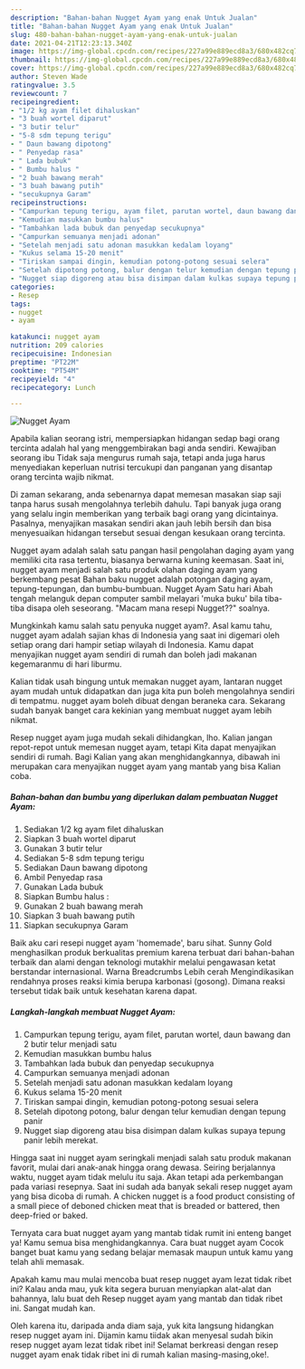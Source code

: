 ```yaml
---
description: "Bahan-bahan Nugget Ayam yang enak Untuk Jualan"
title: "Bahan-bahan Nugget Ayam yang enak Untuk Jualan"
slug: 480-bahan-bahan-nugget-ayam-yang-enak-untuk-jualan
date: 2021-04-21T12:23:13.340Z
image: https://img-global.cpcdn.com/recipes/227a99e889ecd8a3/680x482cq70/nugget-ayam-foto-resep-utama.jpg
thumbnail: https://img-global.cpcdn.com/recipes/227a99e889ecd8a3/680x482cq70/nugget-ayam-foto-resep-utama.jpg
cover: https://img-global.cpcdn.com/recipes/227a99e889ecd8a3/680x482cq70/nugget-ayam-foto-resep-utama.jpg
author: Steven Wade
ratingvalue: 3.5
reviewcount: 7
recipeingredient:
- "1/2 kg ayam filet dihaluskan"
- "3 buah wortel diparut"
- "3 butir telur"
- "5-8 sdm tepung terigu"
- " Daun bawang dipotong"
- " Penyedap rasa"
- " Lada bubuk"
- " Bumbu halus "
- "2 buah bawang merah"
- "3 buah bawang putih"
- "secukupnya Garam"
recipeinstructions:
- "Campurkan tepung terigu, ayam filet, parutan wortel, daun bawang dan 2 butir telur menjadi satu"
- "Kemudian masukkan bumbu halus"
- "Tambahkan lada bubuk dan penyedap secukupnya"
- "Campurkan semuanya menjadi adonan"
- "Setelah menjadi satu adonan masukkan kedalam loyang"
- "Kukus selama 15-20 menit"
- "Tiriskan sampai dingin, kemudian potong-potong sesuai selera"
- "Setelah dipotong potong, balur dengan telur kemudian dengan tepung panir"
- "Nugget siap digoreng atau bisa disimpan dalam kulkas supaya tepung panir lebih merekat."
categories:
- Resep
tags:
- nugget
- ayam

katakunci: nugget ayam 
nutrition: 209 calories
recipecuisine: Indonesian
preptime: "PT22M"
cooktime: "PT54M"
recipeyield: "4"
recipecategory: Lunch

---
```



![Nugget Ayam](https://img-global.cpcdn.com/recipes/227a99e889ecd8a3/680x482cq70/nugget-ayam-foto-resep-utama.jpg)

Apabila kalian seorang istri, mempersiapkan hidangan sedap bagi orang tercinta adalah hal yang menggembirakan bagi anda sendiri. Kewajiban seorang ibu Tidak saja mengurus rumah saja, tetapi anda juga harus menyediakan keperluan nutrisi tercukupi dan panganan yang disantap orang tercinta wajib nikmat.

Di zaman  sekarang, anda sebenarnya dapat memesan masakan siap saji tanpa harus susah mengolahnya terlebih dahulu. Tapi banyak juga orang yang selalu ingin memberikan yang terbaik bagi orang yang dicintainya. Pasalnya, menyajikan masakan sendiri akan jauh lebih bersih dan bisa menyesuaikan hidangan tersebut sesuai dengan kesukaan orang tercinta. 

Nugget ayam adalah salah satu pangan hasil pengolahan daging ayam yang memiliki cita rasa tertentu, biasanya berwarna kuning keemasan. Saat ini, nugget ayam menjadi salah satu produk olahan daging ayam yang berkembang pesat Bahan baku nugget adalah potongan daging ayam, tepung-tepungan, dan bumbu-bumbuan. Nugget Ayam Satu hari Abah tengah melanguk depan computer sambil melayari &#39;muka buku&#39; bila tiba-tiba disapa oleh seseorang. &#34;Macam mana resepi Nugget??&#34; soalnya.

Mungkinkah kamu salah satu penyuka nugget ayam?. Asal kamu tahu, nugget ayam adalah sajian khas di Indonesia yang saat ini digemari oleh setiap orang dari hampir setiap wilayah di Indonesia. Kamu dapat menyajikan nugget ayam sendiri di rumah dan boleh jadi makanan kegemaranmu di hari liburmu.

Kalian tidak usah bingung untuk memakan nugget ayam, lantaran nugget ayam mudah untuk didapatkan dan juga kita pun boleh mengolahnya sendiri di tempatmu. nugget ayam boleh dibuat dengan beraneka cara. Sekarang sudah banyak banget cara kekinian yang membuat nugget ayam lebih nikmat.

Resep nugget ayam juga mudah sekali dihidangkan, lho. Kalian jangan repot-repot untuk memesan nugget ayam, tetapi Kita dapat menyajikan sendiri di rumah. Bagi Kalian yang akan menghidangkannya, dibawah ini merupakan cara menyajikan nugget ayam yang mantab yang bisa Kalian coba.

<!--inarticleads1-->

##### Bahan-bahan dan bumbu yang diperlukan dalam pembuatan Nugget Ayam:

1. Sediakan 1/2 kg ayam filet dihaluskan
1. Siapkan 3 buah wortel diparut
1. Gunakan 3 butir telur
1. Sediakan 5-8 sdm tepung terigu
1. Sediakan  Daun bawang dipotong
1. Ambil  Penyedap rasa
1. Gunakan  Lada bubuk
1. Siapkan  Bumbu halus :
1. Gunakan 2 buah bawang merah
1. Siapkan 3 buah bawang putih
1. Siapkan secukupnya Garam


Baik aku cari resepi nugget ayam &#39;homemade&#39;, baru sihat. Sunny Gold menghasilkan produk berkualitas premium karena terbuat dari bahan-bahan terbaik dan alami dengan teknologi mutakhir melalui pengawasan ketat berstandar internasional. Warna Breadcrumbs Lebih cerah Mengindikasikan rendahnya proses reaksi kimia berupa karbonasi (gosong). Dimana reaksi tersebut tidak baik untuk kesehatan karena dapat. 

<!--inarticleads2-->

##### Langkah-langkah membuat Nugget Ayam:

1. Campurkan tepung terigu, ayam filet, parutan wortel, daun bawang dan 2 butir telur menjadi satu
1. Kemudian masukkan bumbu halus
1. Tambahkan lada bubuk dan penyedap secukupnya
1. Campurkan semuanya menjadi adonan
1. Setelah menjadi satu adonan masukkan kedalam loyang
1. Kukus selama 15-20 menit
1. Tiriskan sampai dingin, kemudian potong-potong sesuai selera
1. Setelah dipotong potong, balur dengan telur kemudian dengan tepung panir
1. Nugget siap digoreng atau bisa disimpan dalam kulkas supaya tepung panir lebih merekat.


Hingga saat ini nugget ayam seringkali menjadi salah satu produk makanan favorit, mulai dari anak-anak hingga orang dewasa. Seiring berjalannya waktu, nugget ayam tidak melulu itu saja. Akan tetapi ada perkembangan pada variasi resepnya. Saat ini sudah ada banyak sekali resep nugget ayam yang bisa dicoba di rumah. A chicken nugget is a food product consisting of a small piece of deboned chicken meat that is breaded or battered, then deep-fried or baked. 

Ternyata cara buat nugget ayam yang mantab tidak rumit ini enteng banget ya! Kamu semua bisa menghidangkannya. Cara buat nugget ayam Cocok banget buat kamu yang sedang belajar memasak maupun untuk kamu yang telah ahli memasak.

Apakah kamu mau mulai mencoba buat resep nugget ayam lezat tidak ribet ini? Kalau anda mau, yuk kita segera buruan menyiapkan alat-alat dan bahannya, lalu buat deh Resep nugget ayam yang mantab dan tidak ribet ini. Sangat mudah kan. 

Oleh karena itu, daripada anda diam saja, yuk kita langsung hidangkan resep nugget ayam ini. Dijamin kamu tiidak akan menyesal sudah bikin resep nugget ayam lezat tidak ribet ini! Selamat berkreasi dengan resep nugget ayam enak tidak ribet ini di rumah kalian masing-masing,oke!.

